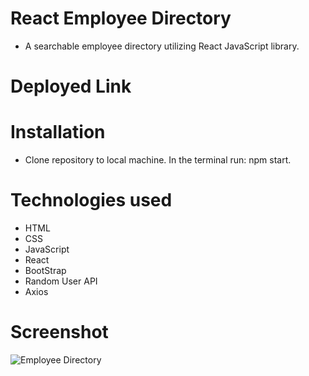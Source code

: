 # React Employee Directory

- A searchable employee directory utilizing React JavaScript library.

# Deployed Link


# Installation
- Clone repository to local machine.  In the terminal run: npm start.

# Technologies used

- HTML
- CSS
- JavaScript
- React
- BootStrap
- Random User API
- Axios

# Screenshot

![Employee Directory](https://i.imgur.com/3XTHNUt.png)